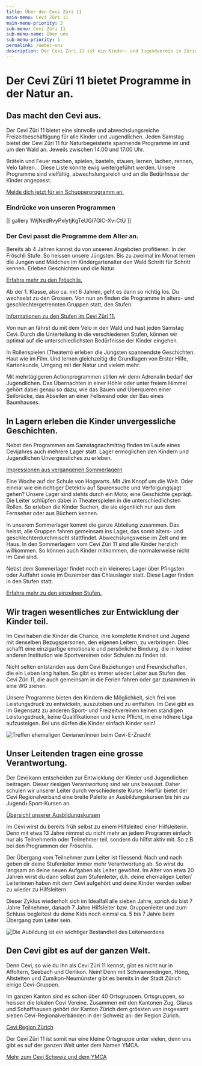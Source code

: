 ```yaml
---
title: Über den Cevi Züri 11
main-menu: Cevi Züri 11
main-menu-priority: 2
sub-menu: Cevi Züri 11
sub-menu-name: Über uns
sub-menu-priority: 1
permalink: /ueber-uns
description: Der Cevi Züri 11 ist ein Kinder- und Jugendverein in Zürich. Wir bieten spannende Freizeitprogramme in der Natur an.
---
```


# Der Cevi Züri 11 bietet Programme in der Natur an.

## Das macht den Cevi aus.

Der Cevi Züri 11 bietet eine sinnvolle und abwechslungsreiche Freizeitbeschäftigung für alle Kinder und Jugendlichen.
Jeden Samstag bietet der Cevi Züri 11 für Naturbegeisterte spannende Programme im und um den Wald an. Jeweils zwischen
14.00 und 17.00 Uhr.

Bräteln und Feuer machen, spielen, basteln, stauen, lernen, lachen, rennen, Velo fahren… Diese Liste könnte ewig
weitergeführt werden. Unsere Programme sind vielfältig, abwechslungsreich und an die Bedürfnisse der Kinder angepasst.

[Melde dich jetzt für ein Schupperprogramm an.](/neu-im-cevi)

### Eindrücke von unseren Programmen

[[ gallery 1WjNedRvyPxlytjKgTeUGI7GlC-Xv-CtU ]]

### Der Cevi passt die Programme dem Alter an.

Bereits ab 4 Jahren kannst du von unseren Angeboten profitieren. In der Fröschli Stufe. So heissen unsere Jüngsten. Bis
zu zweimal im Monat lernen die Jungen und Mädchen im Kindergartenalter den Wald Schritt für Schritt kennen. Erleben
Geschichten und die Natur.

[Erfahre mehr zu den Fröschlis.](/stufen/froeschli)

Ab der 1. Klasse, also ca. mit 6 Jahren, geht es dann so richtig los. Du wechselst zu den Grossen. Von nun an finden die
Programme in alters- und geschlechtergetrennten Gruppen statt, den Stufen.

[Informationen zu den Stufen im Cevi Züri 11.](/stufen)

Von nun an fährst du mit dem Velo in den Wald und hast jeden Samstag Cevi. Durch die Unterteilung in die verschiedenen
Stufen, können wir optimal auf die unterschiedlichsten Bedürfnisse der Kinder eingehen.

In Rollenspielen (Theatern) erleben die Jüngsten spannendste Geschichten. Haut wie im Film. Und lernen gleichzeitig die
Grundlagen von Erster Hilfe, Kartenkunde, Umgang mit der Natur und vielem mehr.

Mit mehrtägigeren Actionprogrammen stillen wir denn Adrenalin bedarf der Jugendlichen. Das Übernachten in einer Höhle
oder unter freiem Himmel gehört dabei genau so dazu, wie das Bauen und Überqueren einer Seilbrücke, das Abseilen an
einer Fellswand oder der Bau eines Baumhauses.

## In Lagern erleben die Kinder unvergessliche Geschichten.

Nebst den Programmen am Samstagnachmittag finden im Laufe eines Cevijahres auch mehrere Lager statt. Lager ermöglichen
den Kindern und Jugendlichen Unvergessliches zu erleben.

[Impressionen aus vergangenen Sommerlagern](/sola)

Eine Woche auf der Schule von Hogwarts. Mit Jim Knopf um die Welt. Oder einmal wie ein richtiger Detektiv auf
Spurensuche und Verfolgungsjagt gehen? Unsere Lager sind stehts durch ein Moto; eine Geschichte geprägt. Die Leiter
schlüpfen dabei in Theaterspielen in die unterschiedlichsten Rollen. So erleben die Kinder Sachen, die sie eigentlich
nur aus dem Fernseher oder aus Büchern kennen.

In unserem Sommerlager kommt die ganze Abteilung zusammen. Das heisst, alle Gruppen fahren gemeinsam ins Lager, das
somit alters- und geschlechterdurchmischt stattfindet. Abwechslungsweise im Zelt und im Haus. In den Sommerlagern vom
Cevi Züri 11 sind alle Kinder herzlich willkommen. So können auch Kinder mitkommen, die normalerweise nicht im Cevi
sind.

Nebst dem Sommerlager findet noch ein kleineres Lager über Pfingsten oder Auffahrt sowie im Dezember das Chlauslager
statt. Diese Lager finden in den Stufen statt.

[Erfahre mehr zu den einzelnen Stufen.](/stufen)

## Wir tragen wesentliches zur Entwicklung der Kinder teil.

Im Cevi haben die Kinder die Chance, ihre komplette Kindheit und Jugend mit denselben Bezugspersonen, den eigenen
Leitern, zu verbringen. Dies schafft eine einzigartige emotionale und persönliche Bindung, die in keiner anderen
Institution wie Sportvereinen oder Schulen zu finden ist.

Nicht selten entstanden aus dem Cevi Beziehungen und Freundschaften, die ein Leben lang halten. So gibt es immer wieder
Leiter aus Stufen des Cevi Züri 11, die auch gemeinsam in die Ferien fahren oder gar zusammen in eine WG ziehen.

Unsere Programme bieten den Kindern die Möglichkeit, sich frei von Leistungsdruck zu entwickeln, auszutoben und zu
entfalten. Im Cevi gibt es im Gegensatz zu anderen Sport- und Freizeitvereinen keinen ständigen Leistungsdruck, keine
Qualifikationen und keine Pflicht, in eine höhere Liga aufzusteigen. Bei uns dürfen die Kinder einfach Kinder sein!

![Treffen ehemaligen Cevianer/innen beim Cevi-E-Znacht](/assets/cevi-e-znacht.jpg)

## Unser Leitenden tragen eine grosse Verantwortung.

Der Cevi kann entscheiden zur Entwicklung der Kinder und Jugendlichen beitragen. Dieser riesigen Verantwortung sind wir
uns bewusst. Daher schulen wir unserer Leiter durch verschiedenste Kurse. Hierfür bietet der Cevi Regionalverband eine
breite Palette an Ausbildungskursen bis hin zu Jugend+Sport-Kursen an.

[Übersicht unserer Ausbildungskursen](https://ceviregionzuerich.ch/kurse/)

Im Cevi wirst du bereits früh selbst zu einem Hilfsleiter/ einer Hilfsleiterin. Denn mit etwa 13 Jahre nimmst du nicht
mehr an jedem Programm einfach nur als Teilnehmerin oder Teilnehmer teil, sondern du hilfst aktiv mit. So z.B. bei den
Programmen der Fröschlis.

Der Übergang vom Teilnehmer zum Leiter ist fliessend: Nach und nach geben dir deine Stufenleiter immer mehr
Verantwortung ab. So wirst du langsam an deine neuen Aufgaben als Leiter gewöhnt. Im Alter von etwa 20 Jahren wirst du
dann selbst zum Stufenleiter, d.h. deine ehemaligen Leiter/ Leiterinnen haben mit dem Cevi aufgehört und deine Kinder
werden selber zu wieder zu Hilfsleitern.

Dieser Zyklus wiederholt sich im Idealfall alle sieben Jahre, sprich du bist 7 Jahre Teilnehmer, danach 7 Jahre
Hilfsleiter bzw. Gruppenleiter und zum Schluss begleitest du deine Kids noch einmal ca. 5 bis 7 Jahre beim Übergang zum
Leiter sein.

![Die Aubildung ist ein wichtiger Bestandteil des Leiterwerdens](/assets/ausbildung.jpg)

## Den Cevi gibt es auf der ganzen Welt.

Denn Cevi, so wie du ihn als Cevi Züri 11 kennst, gibt es nicht nur in Affoltern, Seebach und Oerlikon. Nein! Denn mit
Schwamendingen, Höng, Altstetten und Zumikon-Neumünster gibt es bereits in der Stadt Zürich einige Cevi-Gruppen.

Im ganzen Kanton sind es schon über 40 Ortsgruppen. Ortsgruppen, so heissen die lokalen Cevi Vereine. Zusammen mit den
Kantonen Zug, Glarus und Schaffhausen gehört der Kanton Zürich dem grössten von insgesamt sieben Cevi-Regionalverbänden
in der Schweiz an: der Region Zürich.

[Cevi Region Zürich](/cevi/region-zuerich)

Der Cevi Züri 11 ist somit nur eine kleine Ortsgruppe unter vielen, denn uns gibt es auf der ganzen Welt unter dem Namen
YMCA.

[Mehr zum Cevi Schweiz und dem YMCA](/cevi/cevi-schweiz)